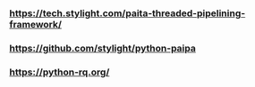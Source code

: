 ### https://tech.stylight.com/paita-threaded-pipelining-framework/

### https://github.com/stylight/python-paipa

### https://python-rq.org/